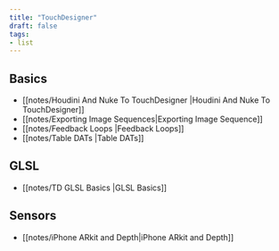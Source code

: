 ```yaml
---
title: "TouchDesigner"
draft: false
tags:
- list
---
```


## Basics
- [[notes/Houdini And Nuke To TouchDesigner |Houdini And Nuke To TouchDesigner]]
- [[notes/Exporting Image Sequences|Exporting Image Sequence]]
- [[notes/Feedback Loops |Feedback Loops]]
- [[notes/Table DATs |Table DATs]]

## GLSL
- [[notes/TD GLSL Basics |GLSL Basics]]

## Sensors
- [[notes/iPhone ARkit and Depth|iPhone ARkit and Depth]]